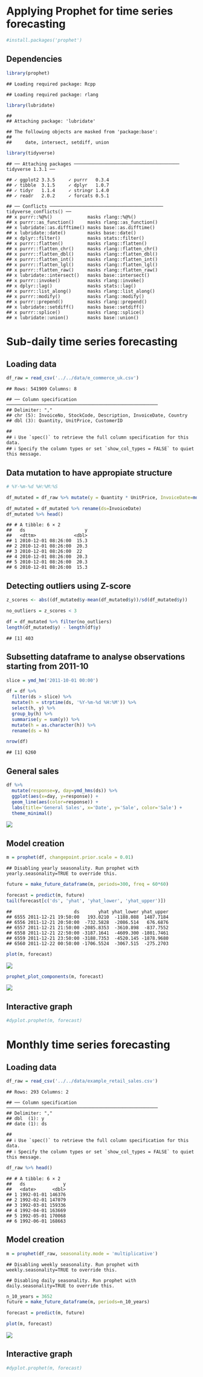 Applying Prophet for time series forecasting
================

``` r
#install.packages('prophet')
```

## Dependencies

``` r
library(prophet)
```

    ## Loading required package: Rcpp

    ## Loading required package: rlang

``` r
library(lubridate)
```

    ## 
    ## Attaching package: 'lubridate'

    ## The following objects are masked from 'package:base':
    ## 
    ##     date, intersect, setdiff, union

``` r
library(tidyverse)
```

    ## ── Attaching packages ─────────────────────────────────────── tidyverse 1.3.1 ──

    ## ✓ ggplot2 3.3.5     ✓ purrr   0.3.4
    ## ✓ tibble  3.1.5     ✓ dplyr   1.0.7
    ## ✓ tidyr   1.1.4     ✓ stringr 1.4.0
    ## ✓ readr   2.0.2     ✓ forcats 0.5.1

    ## ── Conflicts ────────────────────────────────────────── tidyverse_conflicts() ──
    ## x purrr::%@%()             masks rlang::%@%()
    ## x purrr::as_function()     masks rlang::as_function()
    ## x lubridate::as.difftime() masks base::as.difftime()
    ## x lubridate::date()        masks base::date()
    ## x dplyr::filter()          masks stats::filter()
    ## x purrr::flatten()         masks rlang::flatten()
    ## x purrr::flatten_chr()     masks rlang::flatten_chr()
    ## x purrr::flatten_dbl()     masks rlang::flatten_dbl()
    ## x purrr::flatten_int()     masks rlang::flatten_int()
    ## x purrr::flatten_lgl()     masks rlang::flatten_lgl()
    ## x purrr::flatten_raw()     masks rlang::flatten_raw()
    ## x lubridate::intersect()   masks base::intersect()
    ## x purrr::invoke()          masks rlang::invoke()
    ## x dplyr::lag()             masks stats::lag()
    ## x purrr::list_along()      masks rlang::list_along()
    ## x purrr::modify()          masks rlang::modify()
    ## x purrr::prepend()         masks rlang::prepend()
    ## x lubridate::setdiff()     masks base::setdiff()
    ## x purrr::splice()          masks rlang::splice()
    ## x lubridate::union()       masks base::union()

# Sub-daily time series forecasting

## Loading data

``` r
df_raw = read_csv('../../data/e_commerce_uk.csv')
```

    ## Rows: 541909 Columns: 8

    ## ── Column specification ────────────────────────────────────────────────────────
    ## Delimiter: ","
    ## chr (5): InvoiceNo, StockCode, Description, InvoiceDate, Country
    ## dbl (3): Quantity, UnitPrice, CustomerID

    ## 
    ## ℹ Use `spec()` to retrieve the full column specification for this data.
    ## ℹ Specify the column types or set `show_col_types = FALSE` to quiet this message.

## Data mutation to have appropiate structure

``` r
# %Y-%m-%d %H:%M:%S

df_mutated = df_raw %>% mutate(y = Quantity * UnitPrice, InvoiceDate=mdy_hm(InvoiceDate)) %>% select(InvoiceDate, y)

df_mutated = df_mutated %>% rename(ds=InvoiceDate)
df_mutated %>% head()
```

    ## # A tibble: 6 × 2
    ##   ds                      y
    ##   <dttm>              <dbl>
    ## 1 2010-12-01 08:26:00  15.3
    ## 2 2010-12-01 08:26:00  20.3
    ## 3 2010-12-01 08:26:00  22  
    ## 4 2010-12-01 08:26:00  20.3
    ## 5 2010-12-01 08:26:00  20.3
    ## 6 2010-12-01 08:26:00  15.3

## Detecting outliers using Z-score

``` r
z_scores <- abs((df_mutated$y-mean(df_mutated$y))/sd(df_mutated$y))
```

``` r
no_outliers = z_scores < 3

df = df_mutated %>% filter(no_outliers)
length(df_mutated$y) - length(df$y)
```

    ## [1] 403

## Subsetting dataframe to analyse observations starting from 2011-10

``` r
slice = ymd_hm('2011-10-01 00:00')

df = df %>% 
  filter(ds > slice) %>% 
  mutate(h = strptime(ds, '%Y-%m-%d %H:%M')) %>% 
  select(h, y) %>% 
  group_by(h) %>% 
  summarise(y = sum(y)) %>% 
  mutate(h = as.character(h)) %>% 
  rename(ds = h)

nrow(df)
```

    ## [1] 6260

## General sales

``` r
df %>% 
  mutate(response=y, day=ymd_hms(ds)) %>% 
  ggplot(aes(x=day, y=response)) + 
  geom_line(aes(color=response)) + 
  labs(title='General Sales', x='Date', y='Sale', color='Sale') +
  theme_minimal()
```

![](v2_files/figure-gfm/unnamed-chunk-7-1.png)<!-- -->

## Model creation

``` r
m = prophet(df, changepoint.prior.scale = 0.01)
```

    ## Disabling yearly seasonality. Run prophet with yearly.seasonality=TRUE to override this.

``` r
future = make_future_dataframe(m, periods=300, freq = 60*60)

forecast = predict(m, future)
tail(forecast[c('ds', 'yhat', 'yhat_lower', 'yhat_upper')])
```

    ##                       ds       yhat yhat_lower yhat_upper
    ## 6555 2011-12-21 19:50:00   193.0210  -1188.088  1487.7184
    ## 6556 2011-12-21 20:50:00  -732.5828  -2086.514   676.6876
    ## 6557 2011-12-21 21:50:00 -2085.8353  -3610.898  -837.7552
    ## 6558 2011-12-21 22:50:00 -3187.1641  -4609.300 -1801.7461
    ## 6559 2011-12-21 23:50:00 -3188.7353  -4520.145 -1878.9680
    ## 6560 2011-12-22 00:50:00 -1706.5524  -3067.515  -275.2703

``` r
plot(m, forecast)
```

![](v2_files/figure-gfm/unnamed-chunk-8-1.png)<!-- -->

``` r
prophet_plot_components(m, forecast)
```

![](v2_files/figure-gfm/unnamed-chunk-9-1.png)<!-- -->

## Interactive graph

``` r
#dyplot.prophet(m, forecast)
```

# Monthly time series forecasting

## Loading data

``` r
df_raw = read_csv('../../data/example_retail_sales.csv')
```

    ## Rows: 293 Columns: 2

    ## ── Column specification ────────────────────────────────────────────────────────
    ## Delimiter: ","
    ## dbl  (1): y
    ## date (1): ds

    ## 
    ## ℹ Use `spec()` to retrieve the full column specification for this data.
    ## ℹ Specify the column types or set `show_col_types = FALSE` to quiet this message.

``` r
df_raw %>% head()
```

    ## # A tibble: 6 × 2
    ##   ds              y
    ##   <date>      <dbl>
    ## 1 1992-01-01 146376
    ## 2 1992-02-01 147079
    ## 3 1992-03-01 159336
    ## 4 1992-04-01 163669
    ## 5 1992-05-01 170068
    ## 6 1992-06-01 168663

## Model creation

``` r
m = prophet(df_raw, seasonality.mode = 'multiplicative')
```

    ## Disabling weekly seasonality. Run prophet with weekly.seasonality=TRUE to override this.

    ## Disabling daily seasonality. Run prophet with daily.seasonality=TRUE to override this.

``` r
n_10_years = 3652
future = make_future_dataframe(m, periods=n_10_years)

forecast = predict(m, future)

plot(m, forecast)
```

![](v2_files/figure-gfm/unnamed-chunk-12-1.png)<!-- -->

## Interactive graph

``` r
#dyplot.prophet(m, forecast)
```
